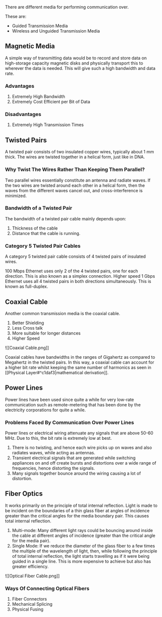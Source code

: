 There are different media for performing communication over.

These are:
- Guided Transmission Media
- Wireless and Unguided Transmission Media
## Magnetic Media

A simple way of transmitting data would be to record and store data on high-storage capacity magnetic disks and physically transport this to wherever the data is needed. This will give such a high bandwidth and data rate.

### Advantages

1. Extremely High Bandwidth
2. Extremely Cost Efficient per Bit of Data

### Disadvantages

1. Extremely High Transmission Times

## Twisted Pairs

A twisted pair consists of two insulated copper wires, typically about 1 mm thick. The wires are twisted together in a helical form, just like in DNA. 

### Why Twist The Wires Rather Than Keeping Them Parallel?

Two parallel wires essentially constitute an antenna and radiate waves. If the two wires are twisted around each other in a helical form, then the waves from the different waves cancel out, and cross-interference is minimized.

### Bandwidth of a Twisted Pair

The bandwidth of a twisted pair cable mainly depends upon:

1. Thickness of the cable
2. Distance that the cable is running.

### Category 5 Twisted Pair Cables

A category 5 twisted pair cable consists of 4 twisted pairs of insulated wires.

100 Mbps Ethernet uses only 2 of the 4 twisted pairs, one for each direction. This is also known as a simplex connection. Higher speed 1 Gbps Ethernet uses all 4 twisted pairs in both directions simultaneously. This is known as full-duplex.

## Coaxial Cable

Another common transmission media is the coaxial cable. 

1. Better Shielding
2. Less Cross talk
3. More suitable for longer distances
4. Higher Speed

![[Coaxial Cable.png]]

Coaxial cables have bandwidths in the ranges of Gigahertz as compared to Megahertz in the twisted pairs. In this way, a coaxial cable can account for a higher bit rate whilst keeping the same number of harmonics as seen in [[Physical Layer#^c1daf3|mathematical derivation]].

## Power Lines

Power lines have been used since quite a while for very low-rate communication such as remote-metering that has been done by the electricity corporations for quite a while.

### Problems Faced By Communication Over Power Lines

Power lines or electrical wiring attenuate any signals that are above 50-60 MHz. Due to this, the bit rate is extremely low at best.

1. There is no twisting, and hence each wire picks up on waves and also radiates waves, while acting as antennas.
2. Transient electrical signals that are generated while switching appliances on and off create bursts and distortions over a wide range of frequencies, hence distorting the signals.
3. Many signals together bounce around the wiring causing a lot of distortion.

## Fiber Optics

It works primarily on the principle of total internal reflection. Light is made to be incident on the boundaries of a thin glass fiber at angles of incidence greater than the critical angles for the media boundary pair. This causes total internal reflection.

1. Multi-mode: Many different light rays could be bouncing around inside the cable at different angles of incidence (greater than the critical angle for the media pair).
2. Single Mode: If we reduce the diameter of the glass fiber to a few times the multiple of the wavelength of light, then, while following the principle of total internal reflection, the light starts travelling as if it were being guided in a single line. This is more expensive to achieve but also has greater efficiency. 

![[Optical Fiber Cable.png]]

### Ways Of Connecting Optical Fibers

1. Fiber Connectors
2. Mechanical Splicing
3. Physical Fusing
